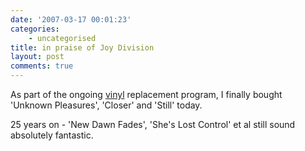 ```yaml
---
date: '2007-03-17 00:01:23'
categories:
    - uncategorised
title: in praise of Joy Division
layout: post
comments: true
---
```

As part of the ongoing
[vinyl](http://www.nbrightside.com/blog/2007/01/29/music-for-homesick-people/)
replacement program, I finally bought 'Unknown Pleasures', 'Closer' and
'Still' today.

25 years on - 'New Dawn Fades', 'She's Lost Control' et al still sound
absolutely fantastic.
